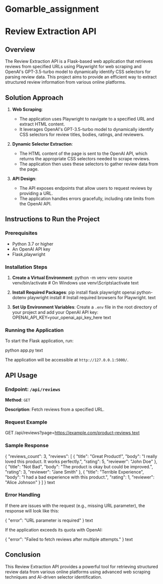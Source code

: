# Gomarble_assignment
# Review Extraction API

## Overview

The Review Extraction API is a Flask-based web application that retrieves reviews from specified URLs using Playwright for web scraping and OpenAI's GPT-3.5-turbo model to dynamically identify CSS selectors for parsing review data. This project aims to provide an efficient way to extract structured review information from various online platforms.

## Solution Approach

1. **Web Scraping**: 
   - The application uses Playwright to navigate to a specified URL and extract HTML content.
   - It leverages OpenAI's GPT-3.5-turbo model to dynamically identify CSS selectors for review titles, bodies, ratings, and reviewers.

2. **Dynamic Selector Extraction**:
   - The HTML content of the page is sent to the OpenAI API, which returns the appropriate CSS selectors needed to scrape reviews.
   - The application then uses these selectors to gather review data from the page.

3. **API Design**:
   - The API exposes endpoints that allow users to request reviews by providing a URL.
   - The application handles errors gracefully, including rate limits from the OpenAI API.


## Instructions to Run the Project

### Prerequisites

- Python 3.7 or higher
- An OpenAI API key
- Flask,playwright

### Installation Steps

1. **Create a Virtual Environment**:
python -m venv venv
source venv/bin/activate # On Windows use venv\Scripts\activate
text

2. **Install Required Packages**:
pip install flask playwright openai python-dotenv
playwright install # Install required browsers for Playwright.
text

3. **Set Up Environment Variables**:
Create a `.env` file in the root directory of your project and add your OpenAI API key:
OPENAI_API_KEY=your_openai_api_key_here
text

### Running the Application

To start the Flask application, run:

python app.py
text

The application will be accessible at `http://127.0.0.1:5000/`.

## API Usage

### Endpoint: `/api/reviews`

**Method**: `GET`

**Description**: Fetch reviews from a specified URL.

### Request Example

GET /api/reviews?page=[https://example.com/product-reviews
text](https://www.amazon.in/Samsung-Galaxy-Ultra-Green-Storage/dp/B0BT9CXXXX)

### Sample Response

{
"reviews_count": 3,
"reviews": [
{
"title": "Great Product!",
"body": "I really loved this product. It works perfectly.",
"rating": 5,
"reviewer": "John Doe"
},
{
"title": "Not Bad",
"body": "The product is okay but could be improved.",
"rating": 3,
"reviewer": "Jane Smith"
},
{
"title": "Terrible Experience",
"body": "I had a bad experience with this product.",
"rating": 1,
"reviewer": "Alice Johnson"
}
]
}
text

### Error Handling

If there are issues with the request (e.g., missing URL parameter), the response will look like this:

{
"error": "URL parameter is required"
}
text

If the application exceeds its quota with OpenAI:

{
"error": "Failed to fetch reviews after multiple attempts."
}
text

## Conclusion

This Review Extraction API provides a powerful tool for retrieving structured review data from various online platforms using advanced web scraping techniques and AI-driven selector identification.



